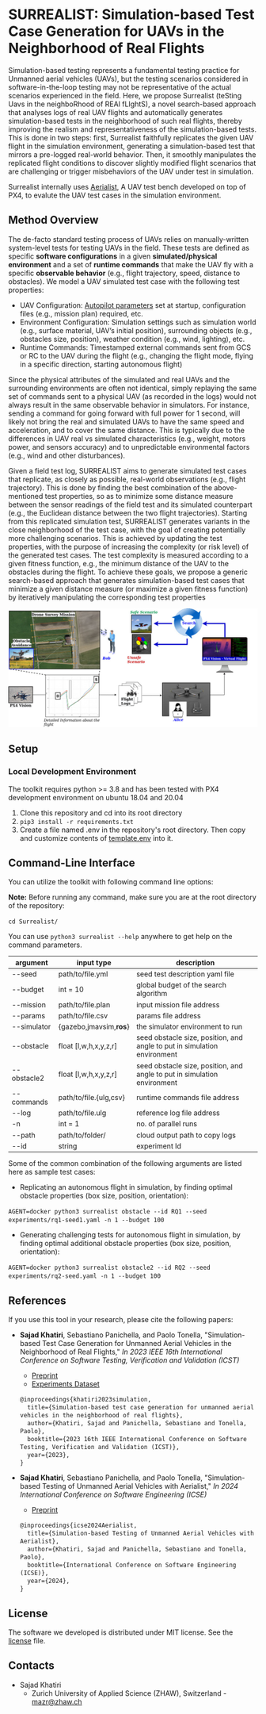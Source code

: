 # SURREALIST: Simulation-based Test Case Generation for UAVs in the Neighborhood of Real Flights

Simulation-based testing represents a fundamental testing practice for Unmanned aerial vehicles (UAVs), but the testing scenarios considered in software-in-the-loop testing may not be representative of the actual scenarios experienced in the field.
Here, we propose Surrealist (teSting Uavs in the neighboRhood of REAl fLIghtS), a novel search-based approach that analyses logs of real UAV flights and automatically generates simulation-based tests in the neighborhood of such real flights, thereby improving the realism and representativeness of the simulation-based tests.
This is done in two steps: first, Surrealist faithfully replicates the given UAV flight in the simulation environment, generating a simulation-based test that mirrors a pre-logged real-world behavior. Then, it smoothly manipulates the replicated flight conditions to discover slightly modified flight scenarios that are challenging or trigger misbehaviors of the UAV under test in simulation.

Surrealist internally uses [Aerialist](https://github.com/skhatiri/Aerialist), A UAV test bench developed on top of PX4, to evalute the UAV test cases in the simulation environment.

## Method Overview

The de-facto standard testing process of UAVs relies on manually-written system-level tests for testing UAVs in the field.
These tests are defined as specific **software configurations** in a given **simulated/physical environment** and a set of **runtime commands** that make the UAV fly with a specific **observable behavior** (e.g., flight trajectory, speed, distance to obstacles).
We model a UAV simulated test case with the following test properties:

- UAV Configuration: [Autopilot parameters](https://docs.px4.io/main/en/advanced_config/parameter_reference.html) set at startup, configuration files (e.g., mission plan) required, etc.
- Environment Configuration: Simulation settings such as simulation world (e.g., surface material, UAV’s initial position), surrounding objects (e.g., obstacles size, position), weather condition (e.g., wind, lighting), etc.
- Runtime Commands: Timestamped external commands sent from GCS or RC to the UAV during the flight (e.g., changing the flight mode, flying in a specific direction, starting autonomous flight)

Since the physical attributes of the simulated and real UAVs and the surrounding environments are often not identical, simply replaying the same set of commands sent to a physical UAV (as recorded in the logs) would not always result in the same observable behavior in simulators. For instance, sending a command for going forward with full power for 1 second, will likely not bring the real and simulated UAVs to have the same speed and acceleration, and to cover the same distance. This is typically due to the differences in UAV real vs simulated characteristics (e.g., weight, motors power, and sensors accuracy) and to unpredictable environmental factors (e.g., wind and other disturbances).

Given a field test log, SURREALIST aims to generate simulated test cases that replicate, as closely as possible, real-world observations (e.g., flight trajectory). This is done by finding the best combination of the above-mentioned test properties, so as to minimize some distance measure between the sensor readings of the field test and its simulated counterpart (e.g., the Euclidean distance between the two flight trajectories).
Starting from this replicated simulation test, SURREALIST generates variants in the close neighborhood of the test case, with the goal of creating potentially more challenging scenarios. This is achieved by updating the test properties, with the purpose of increasing the complexity (or risk level) of the generated test cases. The test complexity is measured  according to a given fitness function, e.g., the minimum distance of the UAV to the obstacles during the flight. To achieve these goals, we propose a generic search-based approach that generates simulation-based test cases that minimize a given distance measure (or maximize a given fitness function) by iteratively manipulating the corresponding test properties

![surrealist approach overview](docs/overview.jpg)

## Setup

### Local Development Environment

The toolkit requires python >= 3.8 and has been tested with PX4 development environment on ubuntu 18.04 and 20.04

1. Clone this repository and cd into its root directory
2. `pip3 install -r requirements.txt`
3. Create a file named .env in the repository's root directory. Then copy and customize contents of [template.env](template.env) into it.

<!-- ### Using Docker

You can use the dockerfile to build a Docker image with all the requirements.

1. `docker build . -t surrealist`
2. `docker run -it surrealist bash`

You can now execute all the commands in the containers bash.

**Note:** Your user should be able to run docker commands without sudo. [check here](https://docs.docker.com/engine/install/linux-postinstall/)
**Note:** The .env for the docker image come from [template.env](template.env). You can customize them using environment variables for the Docker container. -->

## Command-Line Interface

You can utilize the toolkit with following command line options:

**Note:** Before running any command, make sure you are at the root directory of the repository:

`cd Surrealist/`

You can use `python3 surrealist --help` anywhere to get help on the command parameters.

|argument   | input type            | description                   |
|-----------|-----------------------|------------------------------ |
| --seed    | path/to/file.yml      | seed test description yaml file|
| --budget  | int = 10              | global budget of the search algorithm|
| --mission | path/to/file.plan     | input mission file address    |
| --params  | path/to/file.csv      | params file address           |
| --simulator| {gazebo,jmavsim,**ros**} | the simulator environment to run|
| --obstacle| float [l,w,h,x,y,z,r] | seed obstacle size, position, and angle to put in simulation environment|
| --obstacle2| float [l,w,h,x,y,z,r]| seed obstacle size, position, and angle to put in simulation environment|  
| --commands| path/to/file.{ulg,csv}| runtime commands file address |
| --log     | path/to/file.ulg      | reference log file address    |
| -n        | int = 1               | no. of parallel runs          |
| --path    | path/to/folder/       | cloud output path to copy logs|
| --id      | string                | experiment Id                 |

Some of the common combination of the following arguments are listed here as sample test cases:

- Replicating an autonomous flight in simulation, by finding optimal obstacle properties (box size, position, orientation):

`AGENT=docker python3 surrealist obstacle --id RQ1 --seed experiments/rq1-seed1.yaml -n 1 --budget 100`

<!-- `python3 surrealist  obstacle --id RQ1 --obstacle 3 3 3 -7.56 4.54 0 158.8  -n 5 --budget 100 --path https://filer.cloudlab.zhaw.ch/remote.php/webdav/ICST/ --mission experiments/case0.plan --log experiments/case0.ulg --params experiments/case0-params.csv --commands experiments/case0-commands.csv  --simulator ros` -->

- Generating challenging tests for autonomous flight in simulation, by finding optimal additional obstacle properties (box size, position, orientation):

`AGENT=docker python3 surrealist obstacle2 --id RQ2 --seed experiments/rq2-seed.yaml -n 1 --budget 100`
<!-- 
`python3 surrealist  obstacle2 --id RQ2 --obstacle 3 3 3 -7.56 4.54 0 158.8 --obstacle2 3 3 3 -7.56 24.54 0 158.8 -n 5 --budget 100 --path https://filer.cloudlab.zhaw.ch/remote.php/webdav/ICST/ --mission experiments/case0.plan --log experiments/case0.ulg --params experiments/case0-params.csv --commands experiments/case0-commands.csv  --simulator ros` -->

## References

If you use this tool in your research, please cite the following papers:

- **Sajad Khatiri**, Sebastiano Panichella, and Paolo Tonella, "Simulation-based Test Case Generation for Unmanned Aerial Vehicles in the Neighborhood of Real Flights," *In 2023 IEEE 16th International Conference on Software Testing, Verification and Validation (ICST)*
  - [Preprint](https://skhatiri.ir/papers/surrealist.pdf)
  - [Experiments Dataset](https://doi.org/10.5281/zenodo.6525021)

  ````{code-block} bibtex
  @inproceedings{khatiri2023simulation,
    title={Simulation-based test case generation for unmanned aerial vehicles in the neighborhood of real flights},
    author={Khatiri, Sajad and Panichella, Sebastiano and Tonella, Paolo},
    booktitle={2023 16th IEEE International Conference on Software Testing, Verification and Validation (ICST)},
    year={2023},
  }
  ````

- **Sajad Khatiri**, Sebastiano Panichella, and Paolo Tonella, "Simulation-based Testing of Unmanned Aerial Vehicles with Aerialist," *In 2024 International Conference on Software Engineering (ICSE)*
  - [Preprint](https://skhatiri.ir/papers/aerialist.pdf)

  ````{code-block} bibtex
  @inproceedings{icse2024Aerialist,
    title={Simulation-based Testing of Unmanned Aerial Vehicles with Aerialist},
    author={Khatiri, Sajad and Panichella, Sebastiano and Tonella, Paolo},
    booktitle={International Conference on Software Engineering (ICSE)},
    year={2024},
  }
  ````

## License

The software we developed is distributed under MIT license. See the [license](./LICENSE.md) file.

## Contacts

- Sajad Khatiri
  - Zurich University of Applied Science (ZHAW), Switzerland - <mazr@zhaw.ch>
